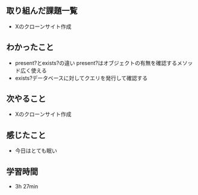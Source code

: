 ## 取り組んだ課題一覧
- Xのクローンサイト作成
## わかったこと
- present?とexists?の違い
  present?はオブジェクトの有無を確認するメソッド広く使える
- exists?データベースに対してクエリを発行して確認する
## 次やること
- Xのクローンサイト作成
## 感じたこと
- 今日はとても眠い
## 学習時間
- 3h 27min